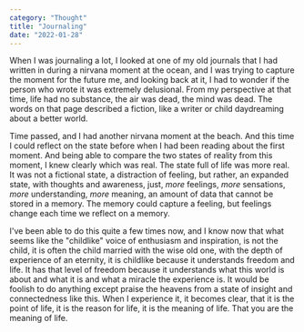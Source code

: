 ```yaml
---
category: "Thought" 
title: "Journaling"
date: "2022-01-28"
---
```


When I was journaling a lot, 
I looked at one of my old journals that I had written in during a nirvana moment at the ocean, and I was trying to capture the moment for the future me, 
and looking back at it, I had to wonder if the person who wrote it was extremely delusional. From my perspective at that time, life had no substance, the air was dead, the mind was dead. The words on that page described a fiction, like a writer or child daydreaming about a better world. 

Time passed, and I had another nirvana moment at the beach. And this time I could reflect on the state before when I had been reading about the first moment. And being able to compare the two states of reality from this moment, I knew clearly which was real. The state full of life was more real. It was not a fictional state, a distraction of feeling, but rather, an expanded state, with thoughts and awareness, just, *more* feelings, *more* sensations, *more* understanding, *more* meaning, an amount of data that cannot be stored in a memory. The memory could capture a feeling, but feelings change each time we reflect on a memory. 

I've been able to do this quite a few times now, and I know now that what seems like the "childlike" voice of enthusiasm and inspiration, is not the child, it is often the child married with the wise old one, with the depth of experience of an eternity, it is childlike because it understands freedom and life. It has that level of freedom because it understands what this world is about and what it is and what a miracle the experience is. It would be foolish to do anything except praise the heavens from a state of insight and connectedness like this. When I experience it, it becomes clear, that it is the point of life, it is the reason for life, it is the meaning of life. That you are the meaning of life. 